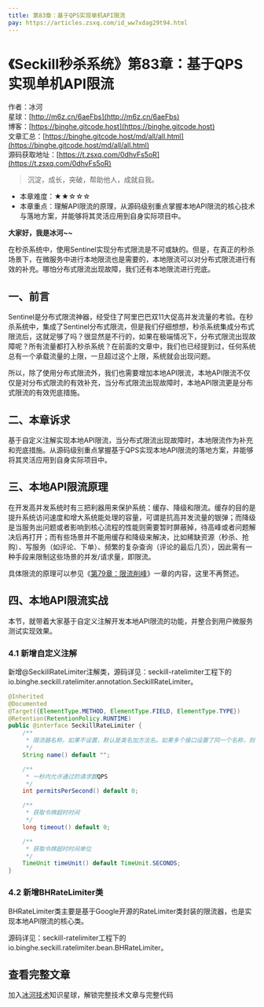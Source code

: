 ```yaml
---
title: 第83章：基于QPS实现单机API限流
pay: https://articles.zsxq.com/id_ww7xdag29t94.html
---
```


# 《Seckill秒杀系统》第83章：基于QPS实现单机API限流

作者：冰河
<br/>星球：[http://m6z.cn/6aeFbs](http://m6z.cn/6aeFbs)
<br/>博客：[https://binghe.gitcode.host](https://binghe.gitcode.host)
<br/>文章汇总：[https://binghe.gitcode.host/md/all/all.html](https://binghe.gitcode.host/md/all/all.html)
<br/>源码获取地址：[https://t.zsxq.com/0dhvFs5oR](https://t.zsxq.com/0dhvFs5oR)

> 沉淀，成长，突破，帮助他人，成就自我。

* 本章难度：★★☆☆☆
* 本章重点：理解API限流的原理，从源码级别重点掌握本地API限流的核心技术与落地方案，并能够将其灵活应用到自身实际项目中。

**大家好，我是冰河~~**

在秒杀系统中，使用Sentinel实现分布式限流是不可或缺的。但是，在真正的秒杀场景下，在微服务中进行本地限流也是需要的，本地限流可以对分布式限流进行有效的补充。哪怕分布式限流出现故障，我们还有本地限流进行兜底。

## 一、前言

Sentinel是分布式限流神器，经受住了阿里巴巴双11大促高并发流量的考验。在秒杀系统中，集成了Sentinel分布式限流，但是我们仔细想想，秒杀系统集成分布式限流后，这就足够了吗？很显然是不行的，如果在极端情况下，分布式限流出现故障呢？所有流量都打入秒杀系统？在前面的文章中，我们也已经提到过，任何系统总有一个承载流量的上限，一旦超过这个上限，系统就会出现问题。

所以，除了使用分布式限流外，我们也需要增加本地API限流，本地API限流不仅仅是对分布式限流的有效补充，当分布式限流出现故障时，本地API限流更是分布式限流的有效兜底措施。

## 二、本章诉求

基于自定义注解实现本地API限流，当分布式限流出现故障时，本地限流作为补充和兜底措施。从源码级别重点掌握基于QPS实现本地API限流的落地方案，并能够将其灵活应用到自身实际项目中。

## 三、本地API限流原理

在开发高并发系统时有三把利器用来保护系统：缓存、降级和限流。缓存的目的是提升系统访问速度和增大系统能处理的容量，可谓是抗高并发流量的银弹；而降级是当服务出问题或者影响到核心流程的性能则需要暂时屏蔽掉，待高峰或者问题解决后再打开；而有些场景并不能用缓存和降级来解决，比如稀缺资源（秒杀、抢购）、写服务（如评论、下单）、频繁的复杂查询（评论的最后几页），因此需有一种手段来限制这些场景的并发/请求量，即限流。

具体限流的原理可以参见《[第79章：限流削峰](https://articles.zsxq.com/id_ktkdpqp8u1bm.html)》一章的内容，这里不再赘述。

## 四、本地API限流实战

本节，就带着大家基于自定义注解开发本地API限流的功能，并整合到用户微服务测试实现效果。

### 4.1 新增自定义注解

新增@SeckillRateLimiter注解类，源码详见：seckill-ratelimiter工程下的io.binghe.seckill.ratelimiter.annotation.SeckillRateLimiter。

```java
@Inherited
@Documented
@Target({ElementType.METHOD, ElementType.FIELD, ElementType.TYPE})
@Retention(RetentionPolicy.RUNTIME)
public @interface SeckillRateLimiter {
    /**
     * 限流器名称，如果不设置，默认是类名加方法名。如果多个接口设置了同一个名称，则使用同一个限流器
     */
    String name() default "";

    /**
     * 一秒内允许通过的请求数QPS
     */
    int permitsPerSecond() default 0;

    /**
     * 获取令牌超时时间
     */
    long timeout() default 0;

    /**
     * 获取令牌超时时间单位
     */
    TimeUnit timeUnit() default TimeUnit.SECONDS;
}
```

### 4.2 新增BHRateLimiter类

BHRateLimiter类主要是基于Google开源的RateLimiter类封装的限流器，也是实现本地API限流的核心类。

源码详见：seckill-ratelimiter工程下的io.binghe.seckill.ratelimiter.bean.BHRateLimiter。

## 查看完整文章

加入[冰河技术](http://m6z.cn/6aeFbs)知识星球，解锁完整技术文章与完整代码